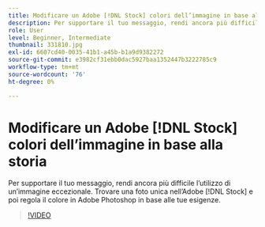 ```yaml
---
title: Modificare un Adobe [!DNL Stock] colori dell’immagine in base alla storia
description: Per supportare il tuo messaggio, rendi ancora più difficile l’utilizzo di un’immagine eccezionale. Trovare una foto unica nell’Adobe [!DNL Stock] e quindi regolare il colore in Adobe Photoshop in base alle tue esigenze
role: User
level: Beginner, Intermediate
thumbnail: 331810.jpg
exl-id: 6607cd40-0035-41b1-a45b-b1a9d9382272
source-git-commit: e3982cf31ebb0dac5927baa1352447b3222785c9
workflow-type: tm+mt
source-wordcount: '76'
ht-degree: 0%

---
```


# Modificare un Adobe [!DNL Stock] colori dell’immagine in base alla storia

Per supportare il tuo messaggio, rendi ancora più difficile l’utilizzo di un’immagine eccezionale. Trovare una foto unica nell’Adobe [!DNL Stock] e poi regola il colore in Adobe Photoshop in base alle tue esigenze.

>[!VIDEO](https://video.tv.adobe.com/v/331810?hidetitle=true)
